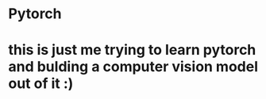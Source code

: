 # Pytorch

# this is just me trying to learn pytorch and bulding a computer vision model out of it :)
